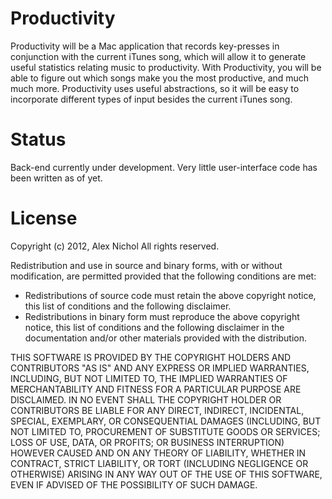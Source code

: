 Productivity
============

Productivity will be a Mac application that records key-presses in conjunction with the current iTunes song, which will allow it to generate useful statistics relating music to productivity. With Productivity, you will be able to figure out which songs make you the most productive, and much much more. Productivity uses useful abstractions, so it will be easy to incorporate different types of input besides the current iTunes song.

Status
======

Back-end currently under development. Very little user-interface code has been written as of yet.

License
=======

Copyright (c) 2012, Alex Nichol
All rights reserved.

Redistribution and use in source and binary forms, with or without modification, are permitted provided that the following conditions are met:

* Redistributions of source code must retain the above copyright notice, this list of conditions and the following disclaimer.
* Redistributions in binary form must reproduce the above copyright notice, this list of conditions and the following disclaimer in the documentation and/or other materials provided with the distribution.

THIS SOFTWARE IS PROVIDED BY THE COPYRIGHT HOLDERS AND CONTRIBUTORS "AS IS" AND ANY EXPRESS OR IMPLIED WARRANTIES, INCLUDING, BUT NOT LIMITED TO, THE IMPLIED WARRANTIES OF MERCHANTABILITY AND FITNESS FOR A PARTICULAR PURPOSE ARE DISCLAIMED. IN NO EVENT SHALL THE COPYRIGHT HOLDER OR CONTRIBUTORS BE LIABLE FOR ANY DIRECT, INDIRECT, INCIDENTAL, SPECIAL, EXEMPLARY, OR CONSEQUENTIAL DAMAGES (INCLUDING, BUT NOT LIMITED TO, PROCUREMENT OF SUBSTITUTE GOODS OR SERVICES; LOSS OF USE, DATA, OR PROFITS; OR BUSINESS INTERRUPTION) HOWEVER CAUSED AND ON ANY THEORY OF LIABILITY, WHETHER IN CONTRACT, STRICT LIABILITY, OR TORT (INCLUDING NEGLIGENCE OR OTHERWISE) ARISING IN ANY WAY OUT OF THE USE OF THIS SOFTWARE, EVEN IF ADVISED OF THE POSSIBILITY OF SUCH DAMAGE.
